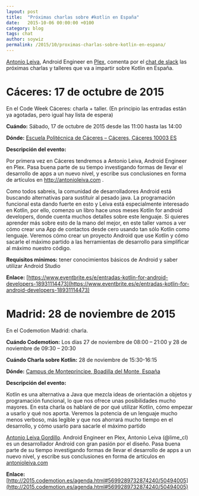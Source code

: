 ```yaml
---
layout: post
title:  "Próximas charlas sobre #kotlin en España"
date:   2015-10-06 00:00:00 +0100
category: blog
tags: chat
author: soywiz
permalink: /2015/10/proximas-charlas-sobre-kotlin-en-espana/
---
```


[Antonio Leiva](http://antonioleiva.com/), Android Engineer en [Plex](https://plex.tv/), comenta por el [chat de slack](http://kotlin.es/2015/10/canal-spanish-en-el-chat-slack-de-kotlin/) las próximas charlas y talleres que va a impartir sobre Kotlin en España.

# Cáceres: 17 de octubre de 2015

En el Code Week Cáceres: charla + taller. (En principio las entradas están ya agotadas, pero igual hay lista de espera)

**Cuándo:** Sábado, 17 de octubre de 2015 desde las 11:00 hasta las 14:00

**Dónde:** [Escuela Politécnica de Cáceres – Cáceres, Cáceres 10003 ES](https://www.google.es/maps/place/Escuela+Polit%C3%A9cnica+de+C%C3%A1ceres/@39.4614099,-6.3305785,13.46z/data=!4m2!3m1!1s0xd15de1fe1cd3acb:0x32f4a26ec1fd9c98?hl=en)

**Descripción del evento:**

Por primera vez en Cáceres tendremos a Antonio Leiva, Android Engineer en Plex. Pasa buena parte de su tiempo investigando formas de llevar el desarrollo de apps a un nuevo nivel, y escribe sus conclusiones en forma de artículos en http://antonioleiva.com .

Como todos sabreis, la comunidad de desarrolladores Android está buscando alternativas para sustituir al pesado java. La programación funcional esta dando fuerte en esto y Leiva está especialmente interesado en Kotlin, por ello, comenzo un libro hace unos meses Kotlin for android developers, donde cuenta muchos detalles sobre este lenguaje. Si quieres aprender más sobre esto de la mano del mejor, en este taller vamos a ver cómo crear una App de contactos desde cero usando tan sólo Kotlin como lenguaje. Veremos cómo crear un proyecto Android que use Kotlin y cómo sacarle el máximo partido a las herramientas de desarrollo para simplificar al máximo nuestro código.

**Requisitos mínimos:** tener conocimientos básicos de Android y saber utilizar Android Studio

**Enlace:** [https://www.eventbrite.es/e/entradas-kotlin-for-android-developers-18931114473](https://www.eventbrite.es/e/entradas-kotlin-for-android-developers-18931114473)

# Madrid: 28 de noviembre de 2015
En el Codemotion Madrid: charla.

**Cuándo Codemotion:** Los días 27 de noviembre de 08:00 – 21:00 y 28 de noviembre de 09:30 – 20:30

**Cuándo Charla sobre Kotlin:** 28 de noviembre de 15:30-16:15

**Dónde:** [Campus de Montepríncipe, Boadilla del Monte, España](https://www.google.com/maps/place/Campus+de+Montepr%C3%ADncipe/@40.3995997,-3.8348915,15z/data=!4m2!3m1!1s0xd418f5af508ce17:0xfe5050086328649a)

**Descripción del evento:**

Kotlin es una alternativa a Java que mezcla ideas de orientación a objetos y programación funcional, lo que nos ofrece unas posibilidades mucho mayores. En esta charla os hablaré de por qué utilizar Kotlin, cómo empezar a usarlo y qué nos aporta. Veremos la potencia de un lenguaje mucho menos verboso, más legible y que nos ahorrará mucho tiempo en el desarrollo, y cómo usarlo para sacarle el máximo partido

[Antonio Leiva Gordillo](https://www.koliseo.com/antonioleivag). Android Engineer en Plex, Antonio Leiva (@lime_cl) es un desarrollador Android con gran pasión por el diseño. Pasa buena parte de su tiempo investigando formas de llevar el desarrollo de apps a un nuevo nivel, y escribe sus conclusiones en forma de artículos en [antonioleiva.com](antonioleiva.com)

**Enlace:** [http://2015.codemotion.es/agenda.html#5699289732874240/50494005](http://2015.codemotion.es/agenda.html#5699289732874240/50494005)
